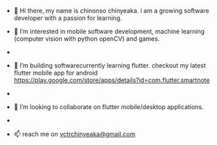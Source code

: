 - 👋 Hi there, my name is chinonso chinyeaka. i am a growing software developer with a passion for learning.

- 👀 I’m interested in mobile software development, machine learning (computer vision with python openCV) and games.
- 
- 🌱 I’m building softwarecurrently learning flutter. checkout my latest flutter mobile app for android https://play.google.com/store/apps/details?id=com.flutter.smartnote
- 
- 💞️ I’m looking to collaborate on flutter mobile/desktop applications.
- 
- 📫 reach me on vctrchinyeaka@gmail.com

<!---
viktorvoltz/viktorvoltz is a ✨ special ✨ repository because its `README.md` (this file) appears on your GitHub profile.
You can click the Preview link to take a look at your changes.
--->
